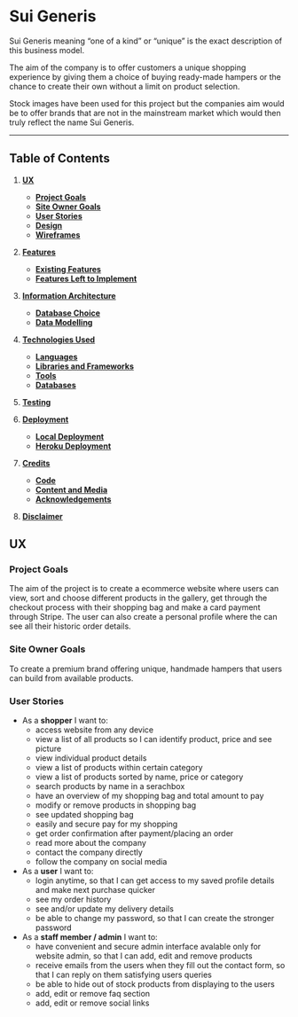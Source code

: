 # Sui Generis
Sui Generis meaning “one of a kind” or “unique” is the exact description of this business model.

The aim of the company is to offer customers a unique shopping experience by giving them a choice of buying ready-made hampers or the chance to create their own without a limit on product selection.

Stock images have been used for this project but the companies aim would be to offer brands that are not in the mainstream market which would then truly reflect the name Sui Generis.


---


## Table of Contents
1. [**UX**](#ux)
    - [**Project Goals**](#project-goals)
    - [**Site Owner Goals**](#site-owner-goals)
    - [**User Stories**](#user-stories)
    - [**Design**](#design)
    - [**Wireframes**](#wireframes)

2. [**Features**](#features)
    - [**Existing Features**](#existing-features)
    - [**Features Left to Implement**](#features-left-to-implement)
3. [**Information Architecture**](#information-architecture)
    - [**Database Choice**](#database-choice)
    - [**Data Modelling**](#data-modelling)

4. [**Technologies Used**](#technologies-used)
    - [**Languages**](#languages)
    - [**Libraries and Frameworks**](#libraries-and-frameworks)
    - [**Tools**](#tools)
    - [**Databases**](#databases)

5. [**Testing**](#testing)
6. [**Deployment**](#deployment)
    - [**Local Deployment**](#local-deployment)
    - [**Heroku Deployment**](#heroku-deployment)

7. [**Credits**](#credits)
    - [**Code**](#code)
    - [**Content and Media**](#content-and-media)
    - [**Acknowledgements**](#acknowledgements)
8. [**Disclaimer**](#disclaimer)

## UX
### Project Goals
The aim of the project is to create a ecommerce website where users can view, sort and choose different products in the gallery, get through the checkout process with their shopping bag and make a card payment through Stripe. The user can also create a personal profile where the can see all their historic order details.
### Site Owner Goals
To create a premium brand offering unique, handmade hampers that users can build from available products.
### User Stories
- As a **shopper** I want to:
  - access website from any device
  - view a list of all products so I can identify product, price and see picture
  - view individual product details
  - view a list of products within certain category
  - view a list of products sorted by name, price or category
  - search products by name in a serachbox
  - have an overview of my shopping bag and total amount to pay
  - modify or remove products in shopping bag
  - see updated shopping bag
  - easily and secure pay for my shopping
  - get order confirmation after payment/placing an order
  - read more about the company
  - contact the company directly
  - follow the company on social media
- As a **user** I want to:
  - login anytime, so that I can get access to my saved profile details and make next purchase quicker
  - see my order history
  - see and/or update my delivery details
  - be able to change my password, so that I can create the stronger password
- As a **staff member / admin** I want to:
  - have convenient and secure admin interface avalable only for website admin, so that I can add, edit and remove products
  - receive emails from the users when they fill out the contact form, so that I can reply on them satisfying users queries
  - be able to hide out of stock products from displaying to the users
  - add, edit or remove faq section
  - add, edit or remove social links



